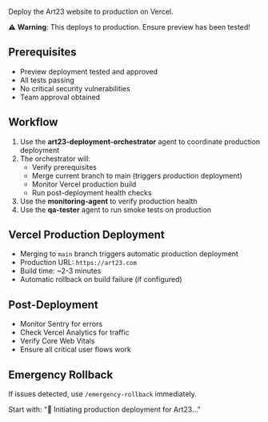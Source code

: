 Deploy the Art23 website to production on Vercel.

⚠️ **Warning**: This deploys to production. Ensure preview has been tested!

## Prerequisites
- Preview deployment tested and approved
- All tests passing
- No critical security vulnerabilities
- Team approval obtained

## Workflow

1. Use the **art23-deployment-orchestrator** agent to coordinate production deployment
2. The orchestrator will:
   - Verify prerequisites
   - Merge current branch to main (triggers production deployment)
   - Monitor Vercel production build
   - Run post-deployment health checks
3. Use the **monitoring-agent** to verify production health
4. Use the **qa-tester** agent to run smoke tests on production

## Vercel Production Deployment
- Merging to `main` branch triggers automatic production deployment
- Production URL: `https://art23.com`
- Build time: ~2-3 minutes
- Automatic rollback on build failure (if configured)

## Post-Deployment
- Monitor Sentry for errors
- Check Vercel Analytics for traffic
- Verify Core Web Vitals
- Ensure all critical user flows work

## Emergency Rollback
If issues detected, use `/emergency-rollback` immediately.

Start with: "🚢 Initiating production deployment for Art23..."
